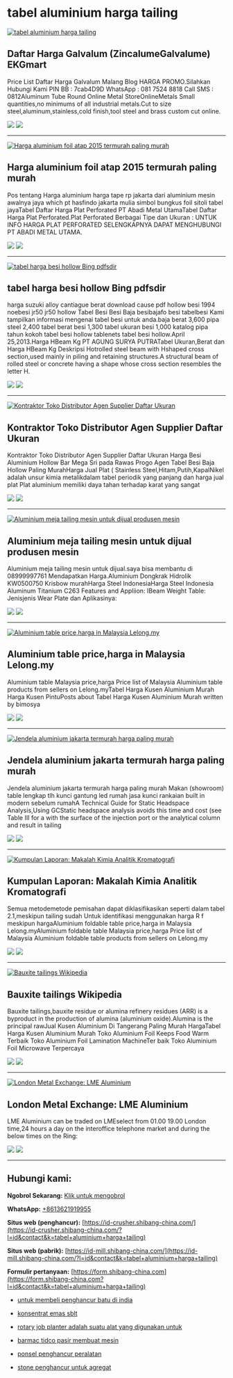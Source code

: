 # tabel aluminium harga tailing

<a href="https://swt.shibang-china.com/?l=id&img&k=tabel+aluminium+harga+tailing" target="_blank">![tabel aluminium harga tailing](http://static.shibang-china.com/all-800x300/796.jpg)</a>

## Daftar Harga Galvalum (ZincalumeGalvalume) EKGmart
Price List Daftar Harga Galvalum Malang Blog HARGA PROMO.Silahkan Hubungi Kami PIN BB : 7cab4D9D WhatsApp : 081 7524 8818 Call SMS : 0812Aluminum Tube Round Online Metal StoreOnlineMetals Small quantities,no minimums of all industrial metals.Cut to size steel,aluminum,stainless,cold finish,tool steel and brass custom cut online.


<a href="https://whatsapp.shibangsoft.com/WhatsApp.php" target="_blank" title="WhatsApp">![](http://static.shibang-china.com/icon/whatsapp.png)</a> <a href="https://swt.shibang-china.com/?l=id&icon&k=tabel+aluminium+harga+tailing" target="_blank">![](http://static.shibang-china.com/icon/chat-id.png)</a>

---

<a href="https://swt.shibang-china.com/?l=id&img&k=tabel+aluminium+harga+tailing" target="_blank">![Harga aluminium foil atap 2015 termurah paling murah](http://static.shibang-china.com/all-800x300/153.jpg)</a>

## Harga aluminium foil atap 2015 termurah paling murah
Pos tentang Harga aluminium harga tape rp jakarta dari aluminium mesin awalnya jaya which pt hasfindo jakarta mulia simbol bungkus foil sitoli tabel jayaTabel Daftar Harga Plat Perforated PT Abadi Metal UtamaTabel Daftar Harga Plat Perforated.Plat Perforated Berbagai Tipe dan Ukuran : UNTUK INFO HARGA PLAT PERFORATED SELENGKAPNYA DAPAT MENGHUBUNGI PT ABADI METAL UTAMA.


<a href="https://whatsapp.shibangsoft.com/WhatsApp.php" target="_blank" title="WhatsApp">![](http://static.shibang-china.com/icon/whatsapp.png)</a> <a href="https://swt.shibang-china.com/?l=id&icon&k=tabel+aluminium+harga+tailing" target="_blank">![](http://static.shibang-china.com/icon/chat-id.png)</a>

---

<a href="https://swt.shibang-china.com/?l=id&img&k=tabel+aluminium+harga+tailing" target="_blank">![tabel harga besi hollow Bing pdfsdir](http://static.shibang-china.com/all-800x300/1383.jpg)</a>

## tabel harga besi hollow Bing pdfsdir
harga suzuki alloy cantiague berat download cause pdf hollow besi 1994 noebesi jr50 jr50 hollow Tabel Besi Besi Baja besibajafo besi tabelbesi Kami tampilkan informasi mengenai tabel besi untuk anda.baja berat 3,600 pipa steel 2,400 tabel berat besi 1,300 tabel ukuran besi 1,000 katalog pipa tahun kokoh tabel besi hollow tablenets tabel besi hollow.April 25,2013.Harga HBeam Kg PT AGUNG SURYA PUTRATabel Ukuran,Berat dan Harga HBeam Kg Deskripsi Hotrolled steel beam with Hshaped cross section,used mainly in piling and retaining structures.A structural beam of rolled steel or concrete having a shape whose cross section resembles the letter H.


<a href="https://whatsapp.shibangsoft.com/WhatsApp.php" target="_blank" title="WhatsApp">![](http://static.shibang-china.com/icon/whatsapp.png)</a> <a href="https://swt.shibang-china.com/?l=id&icon&k=tabel+aluminium+harga+tailing" target="_blank">![](http://static.shibang-china.com/icon/chat-id.png)</a>

---

<a href="https://swt.shibang-china.com/?l=id&img&k=tabel+aluminium+harga+tailing" target="_blank">![Kontraktor Toko Distributor Agen Supplier Daftar Ukuran](http://static.shibang-china.com/all-800x300/676.jpg)</a>

## Kontraktor Toko Distributor Agen Supplier Daftar Ukuran
Kontraktor Toko Distributor Agen Supplier Daftar Ukuran Harga Besi Aluminium Hollow Bar Mega Sri pada Rawas Progo Agen Tabel Besi Baja Hollow Paling MurahHarga Jual Plat ( Stainless Steel,Hitam,Putih,KapalNikel adalah unsur kimia metalikdalam tabel periodik yang panjang dan harga jual plat Plat aluminium memiliki daya tahan terhadap karat yang sangat


<a href="https://whatsapp.shibangsoft.com/WhatsApp.php" target="_blank" title="WhatsApp">![](http://static.shibang-china.com/icon/whatsapp.png)</a> <a href="https://swt.shibang-china.com/?l=id&icon&k=tabel+aluminium+harga+tailing" target="_blank">![](http://static.shibang-china.com/icon/chat-id.png)</a>

---

<a href="https://swt.shibang-china.com/?l=id&img&k=tabel+aluminium+harga+tailing" target="_blank">![Aluminium meja tailing mesin untuk dijual produsen mesin](http://static.shibang-china.com/all-800x300/442.jpg)</a>

## Aluminium meja tailing mesin untuk dijual produsen mesin
Aluminium meja tailing mesin untuk dijual.saya bisa membantu di 08999997761 Mendapatkan Harga.Aluminium Dongkrak Hidrolik KW0500750 Krisbow murahHarga Steel IndonesiaHarga Steel Indonesia Aluminum Titanium C263 Features and Appliion: IBeam Weight Table: Jenisjenis Wear Plate dan Aplikasinya:


<a href="https://whatsapp.shibangsoft.com/WhatsApp.php" target="_blank" title="WhatsApp">![](http://static.shibang-china.com/icon/whatsapp.png)</a> <a href="https://swt.shibang-china.com/?l=id&icon&k=tabel+aluminium+harga+tailing" target="_blank">![](http://static.shibang-china.com/icon/chat-id.png)</a>

---

<a href="https://swt.shibang-china.com/?l=id&img&k=tabel+aluminium+harga+tailing" target="_blank">![Aluminium table price,harga in Malaysia Lelong.my](http://static.shibang-china.com/all-800x300/742.jpg)</a>

## Aluminium table price,harga in Malaysia Lelong.my
Aluminium table Malaysia price,harga Price list of Malaysia Aluminium table products from sellers on Lelong.myTabel Harga Kusen Aluminium Murah Harga Kusen PintuPosts about Tabel Harga Kusen Aluminium Murah written by bimosya


<a href="https://whatsapp.shibangsoft.com/WhatsApp.php" target="_blank" title="WhatsApp">![](http://static.shibang-china.com/icon/whatsapp.png)</a> <a href="https://swt.shibang-china.com/?l=id&icon&k=tabel+aluminium+harga+tailing" target="_blank">![](http://static.shibang-china.com/icon/chat-id.png)</a>

---

<a href="https://swt.shibang-china.com/?l=id&img&k=tabel+aluminium+harga+tailing" target="_blank">![Jendela aluminium jakarta termurah harga paling murah](http://static.shibang-china.com/all-800x300/8.jpg)</a>

## Jendela aluminium jakarta termurah harga paling murah
Jendela aluminium jakarta termurah harga paling murah Makan (showroom) table lengkap tlh kunci gantung led rumah jasa kunci rankaian built in modern sebelum rumahA Technical Guide for Static Headspace Analysis,Using GCStatic headspace analysis avoids this time and cost (see Table III for a with the surface of the injection port or the analytical column and result in tailing


<a href="https://whatsapp.shibangsoft.com/WhatsApp.php" target="_blank" title="WhatsApp">![](http://static.shibang-china.com/icon/whatsapp.png)</a> <a href="https://swt.shibang-china.com/?l=id&icon&k=tabel+aluminium+harga+tailing" target="_blank">![](http://static.shibang-china.com/icon/chat-id.png)</a>

---

<a href="https://swt.shibang-china.com/?l=id&img&k=tabel+aluminium+harga+tailing" target="_blank">![Kumpulan Laporan: Makalah Kimia Analitik Kromatografi](http://static.shibang-china.com/all-800x300/163.jpg)</a>

## Kumpulan Laporan: Makalah Kimia Analitik Kromatografi
Semua metodemetode pemisahan dapat diklasifikasikan seperti dalam tabel 2.1,meskipun tailing sudah Untuk identifikasi menggunakan harga R f meskipun hargaAluminium foldable table price,harga in Malaysia Lelong.myAluminium foldable table Malaysia price,harga Price list of Malaysia Aluminium foldable table products from sellers on Lelong.my


<a href="https://whatsapp.shibangsoft.com/WhatsApp.php" target="_blank" title="WhatsApp">![](http://static.shibang-china.com/icon/whatsapp.png)</a> <a href="https://swt.shibang-china.com/?l=id&icon&k=tabel+aluminium+harga+tailing" target="_blank">![](http://static.shibang-china.com/icon/chat-id.png)</a>

---

<a href="https://swt.shibang-china.com/?l=id&img&k=tabel+aluminium+harga+tailing" target="_blank">![Bauxite tailings Wikipedia](http://static.shibang-china.com/all-800x300/653.jpg)</a>

## Bauxite tailings Wikipedia
Bauxite tailings,bauxite residue or alumina refinery residues (ARR) is a byproduct in the production of alumina (aluminium oxide).Alumina is the principal rawJual Kusen Aluminium Di Tangerang Paling Murah HargaTabel Harga Kusen Aluminium Murah Toko Aluminium Foil Keeps Food Warm Terbaik Toko Aluminium Foil Lamination MachineTer baik Toko Aluminium Foil Microwave Terpercaya


<a href="https://whatsapp.shibangsoft.com/WhatsApp.php" target="_blank" title="WhatsApp">![](http://static.shibang-china.com/icon/whatsapp.png)</a> <a href="https://swt.shibang-china.com/?l=id&icon&k=tabel+aluminium+harga+tailing" target="_blank">![](http://static.shibang-china.com/icon/chat-id.png)</a>

---

<a href="https://swt.shibang-china.com/?l=id&img&k=tabel+aluminium+harga+tailing" target="_blank">![London Metal Exchange: LME Aluminium](http://static.shibang-china.com/all-800x300/166.jpg)</a>

## London Metal Exchange: LME Aluminium
LME Aluminium can be traded on LMEselect from 01.00 19.00 London time,24 hours a day on the interoffice telephone market and during the below times on the Ring:

<a href="https://whatsapp.shibangsoft.com/WhatsApp.php" target="_blank" title="WhatsApp">![](http://static.shibang-china.com/icon/whatsapp.png)</a> <a href="https://swt.shibang-china.com/?l=id&icon&k=tabel+aluminium+harga+tailing" target="_blank">![](http://static.shibang-china.com/icon/chat-id.png)</a>

---
## Hubungi kami:

**Ngobrol Sekarang:** [Klik untuk mengobrol](https://swt.shibang-china.com?l=id&contact&k=tabel+aluminium+harga+tailing)

**WhatsApp:**  [+8613621919955](https://whatsapp.shibangsoft.com/WhatsApp.php)

**Situs web (penghancur):** [https://id-crusher.shibang-china.com/](https://id-crusher.shibang-china.com/?l=id&contact&k=tabel+aluminium+harga+tailing)

**Situs web (pabrik):** [https://id-mill.shibang-china.com/](https://id-mill.shibang-china.com/?l=id&contact&k=tabel+aluminium+harga+tailing)

**Formulir pertanyaan:** [https://form.shibang-china.com](https://form.shibang-china.com?l=id&contact&k=tabel+aluminium+harga+tailing)

* [untuk membeli penghancur batu di india](../34/untuk%20membeli%20penghancur%20batu%20di%20india.md)

* [konsentrat emas sblt](../34/konsentrat%20emas%20sblt.md)

* [rotary job planter adalah suatu alat yang digunakan untuk](../31/rotary%20job%20planter%20adalah%20suatu%20alat%20yang%20digunakan%20untuk.md)

* [barmac tidco pasir membuat mesin](../38/barmac%20tidco%20pasir%20membuat%20mesin.md)

* [ponsel penghancur peralatan](../38/ponsel%20penghancur%20peralatan.md)

* [stone penghancur untuk agregat](../34/stone%20penghancur%20untuk%20agregat.md)
